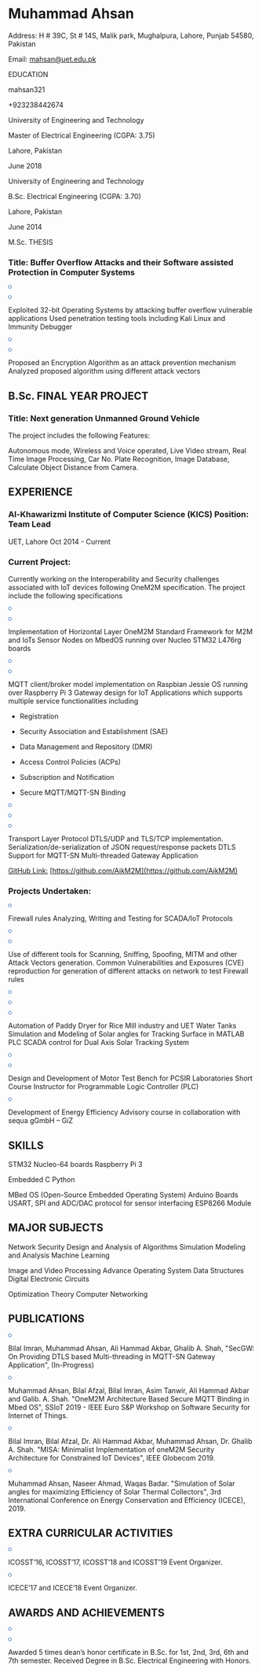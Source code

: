 Muhammad Ahsan
==============

Address: H # 39C, St # 14S, Malik park, Mughalpura, Lahore, Punjab 54580, Pakistan

Email: [mahsan@uet.edu.pk](mailto:mahsan@uet.edu.pk)

EDUCATION

mahsan321

+923238442674

University of Engineering and Technology

Master of Electrical Engineering (CGPA: 3.75)

  

Lahore, Pakistan

June 2018

University of Engineering and Technology

B.Sc. Electrical Engineering (CGPA: 3.70)

  

Lahore, Pakistan

June 2014

M.Sc. THESIS

  

  

### Title: Buffer Overflow Attacks and their Software assisted Protection in Computer Systems

![](data:image/png;base64,iVBORw0KGgoAAAANSUhEUgAAAAcAAAAHCAYAAADEUlfTAAAABmJLR0QA/wD/AP+gvaeTAAAACXBIWXMAAA7EAAAOxAGVKw4bAAAAc0lEQVQImV3NIQoCQQBA0TfD5A1bNYt2g02wrsW41/BWJkGwKewFTIKCdc0b9ABjcIr+9vnhh8X2ILMM7FFl3tgEuUtY4YgJnhjjgSZhhzl6X/riXUSNm1/uqCMGzP7iFENEi0t5BYyKtwknNLiiwgtrnD8rMBitoUlRXwAAAABJRU5ErkJgggAA)

![](data:image/png;base64,iVBORw0KGgoAAAANSUhEUgAAAAcAAAAHCAYAAADEUlfTAAAABmJLR0QA/wD/AP+gvaeTAAAACXBIWXMAAA7EAAAOxAGVKw4bAAAAc0lEQVQImV3NIQoCQQBA0TfD5A1bNYt2g02wrsW41/BWJkGwKewFTIKCdc0b9ABjcIr+9vnhh8X2ILMM7FFl3tgEuUtY4YgJnhjjgSZhhzl6X/riXUSNm1/uqCMGzP7iFENEi0t5BYyKtwknNLiiwgtrnD8rMBitoUlRXwAAAABJRU5ErkJgggAA)

Exploited 32-bit Operating Systems by attacking buffer overflow vulnerable applications Used penetration testing tools including Kali Linux and Immunity Debugger

![](data:image/png;base64,iVBORw0KGgoAAAANSUhEUgAAAAcAAAAHCAYAAADEUlfTAAAABmJLR0QA/wD/AP+gvaeTAAAACXBIWXMAAA7EAAAOxAGVKw4bAAAAc0lEQVQImV3NIQoCQQBA0TfD5A1bNYt2g02wrsW41/BWJkGwKewFTIKCdc0b9ABjcIr+9vnhh8X2ILMM7FFl3tgEuUtY4YgJnhjjgSZhhzl6X/riXUSNm1/uqCMGzP7iFENEi0t5BYyKtwknNLiiwgtrnD8rMBitoUlRXwAAAABJRU5ErkJgggAA)

![](data:image/png;base64,iVBORw0KGgoAAAANSUhEUgAAAAcAAAAHCAYAAADEUlfTAAAABmJLR0QA/wD/AP+gvaeTAAAACXBIWXMAAA7EAAAOxAGVKw4bAAAAc0lEQVQImV3NIQoCQQBA0TfD5A1bNYt2g02wrsW41/BWJkGwKewFTIKCdc0b9ABjcIr+9vnhh8X2ILMM7FFl3tgEuUtY4YgJnhjjgSZhhzl6X/riXUSNm1/uqCMGzP7iFENEi0t5BYyKtwknNLiiwgtrnD8rMBitoUlRXwAAAABJRU5ErkJgggAA)

Proposed an Encryption Algorithm as an attack prevention mechanism Analyzed proposed algorithm using different attack vectors

B.Sc. FINAL YEAR PROJECT
------------------------

### Title: Next generation Unmanned Ground Vehicle

The project includes the following Features:

Autonomous mode, Wireless and Voice operated, Live Video stream, Real Time Image Processing, Car No. Plate Recognition, Image Database, Calculate Object Distance from Camera.

EXPERIENCE
----------

### Al-Khawarizmi Institute of Computer Science (KICS) Position: Team Lead

UET, Lahore Oct 2014 - Current

### Current Project:

Currently working on the Interoperability and Security challenges associated with IoT devices following OneM2M specification. The project include the following specifications

![](data:image/png;base64,iVBORw0KGgoAAAANSUhEUgAAAAcAAAAHCAYAAADEUlfTAAAABmJLR0QA/wD/AP+gvaeTAAAACXBIWXMAAA7EAAAOxAGVKw4bAAAAc0lEQVQImV3NIQoCQQBA0TfD5A1bNYt2g02wrsW41/BWJkGwKewFTIKCdc0b9ABjcIr+9vnhh8X2ILMM7FFl3tgEuUtY4YgJnhjjgSZhhzl6X/riXUSNm1/uqCMGzP7iFENEi0t5BYyKtwknNLiiwgtrnD8rMBitoUlRXwAAAABJRU5ErkJgggAA)

![](data:image/png;base64,iVBORw0KGgoAAAANSUhEUgAAAAcAAAAHCAYAAADEUlfTAAAABmJLR0QA/wD/AP+gvaeTAAAACXBIWXMAAA7EAAAOxAGVKw4bAAAAc0lEQVQImV3NIQoCQQBA0TfD5A1bNYt2g02wrsW41/BWJkGwKewFTIKCdc0b9ABjcIr+9vnhh8X2ILMM7FFl3tgEuUtY4YgJnhjjgSZhhzl6X/riXUSNm1/uqCMGzP7iFENEi0t5BYyKtwknNLiiwgtrnD8rMBitoUlRXwAAAABJRU5ErkJgggAA)

Implementation of Horizontal Layer OneM2M Standard Framework for M2M and IoTs Sensor Nodes on MbedOS running over Nucleo STM32 L476rg boards

![](data:image/png;base64,iVBORw0KGgoAAAANSUhEUgAAAAcAAAAHCAYAAADEUlfTAAAABmJLR0QA/wD/AP+gvaeTAAAACXBIWXMAAA7EAAAOxAGVKw4bAAAAc0lEQVQImV3NIQoCQQBA0TfD5A1bNYt2g02wrsW41/BWJkGwKewFTIKCdc0b9ABjcIr+9vnhh8X2ILMM7FFl3tgEuUtY4YgJnhjjgSZhhzl6X/riXUSNm1/uqCMGzP7iFENEi0t5BYyKtwknNLiiwgtrnD8rMBitoUlRXwAAAABJRU5ErkJgggAA)

![](data:image/png;base64,iVBORw0KGgoAAAANSUhEUgAAAAcAAAAHCAYAAADEUlfTAAAABmJLR0QA/wD/AP+gvaeTAAAACXBIWXMAAA7EAAAOxAGVKw4bAAAAc0lEQVQImV3NIQoCQQBA0TfD5A1bNYt2g02wrsW41/BWJkGwKewFTIKCdc0b9ABjcIr+9vnhh8X2ILMM7FFl3tgEuUtY4YgJnhjjgSZhhzl6X/riXUSNm1/uqCMGzP7iFENEi0t5BYyKtwknNLiiwgtrnD8rMBitoUlRXwAAAABJRU5ErkJgggAA)

MQTT client/broker model implementation on Raspbian Jessie OS running over Raspberry Pi 3 Gateway design for IoT Applications which supports multiple service functionalities including

*   Registration
    
*   Security Association and Establishment (SAE)
    
*   Data Management and Repository (DMR)
    
*   Access Control Policies (ACPs)
    
*   Subscription and Notification
    
*   Secure MQTT/MQTT-SN Binding
    

![](data:image/png;base64,iVBORw0KGgoAAAANSUhEUgAAAAcAAAAHCAYAAADEUlfTAAAABmJLR0QA/wD/AP+gvaeTAAAACXBIWXMAAA7EAAAOxAGVKw4bAAAAc0lEQVQImV3NIQoCQQBA0TfD5A1bNYt2g02wrsW41/BWJkGwKewFTIKCdc0b9ABjcIr+9vnhh8X2ILMM7FFl3tgEuUtY4YgJnhjjgSZhhzl6X/riXUSNm1/uqCMGzP7iFENEi0t5BYyKtwknNLiiwgtrnD8rMBitoUlRXwAAAABJRU5ErkJgggAA)

![](data:image/png;base64,iVBORw0KGgoAAAANSUhEUgAAAAcAAAAHCAYAAADEUlfTAAAABmJLR0QA/wD/AP+gvaeTAAAACXBIWXMAAA7EAAAOxAGVKw4bAAAAc0lEQVQImV3NIQoCQQBA0TfD5A1bNYt2g02wrsW41/BWJkGwKewFTIKCdc0b9ABjcIr+9vnhh8X2ILMM7FFl3tgEuUtY4YgJnhjjgSZhhzl6X/riXUSNm1/uqCMGzP7iFENEi0t5BYyKtwknNLiiwgtrnD8rMBitoUlRXwAAAABJRU5ErkJgggAA)

![](data:image/png;base64,iVBORw0KGgoAAAANSUhEUgAAAAcAAAAHCAYAAADEUlfTAAAABmJLR0QA/wD/AP+gvaeTAAAACXBIWXMAAA7EAAAOxAGVKw4bAAAAc0lEQVQImV3NIQoCQQBA0TfD5A1bNYt2g02wrsW41/BWJkGwKewFTIKCdc0b9ABjcIr+9vnhh8X2ILMM7FFl3tgEuUtY4YgJnhjjgSZhhzl6X/riXUSNm1/uqCMGzP7iFENEi0t5BYyKtwknNLiiwgtrnD8rMBitoUlRXwAAAABJRU5ErkJgggAA)

Transport Layer Protocol DTLS/UDP and TLS/TCP implementation. Serialization/de-serialization of JSON request/response packets DTLS Support for MQTT-SN Multi-threaded Gateway Application

[GitHub Link:](https://github.com/AikM2M) [https://github.com/AikM2M](https://github.com/AikM2M)

### Projects Undertaken:

![](data:image/png;base64,iVBORw0KGgoAAAANSUhEUgAAAAcAAAAHCAYAAADEUlfTAAAABmJLR0QA/wD/AP+gvaeTAAAACXBIWXMAAA7EAAAOxAGVKw4bAAAAc0lEQVQImV3NIQoCQQBA0TfD5A1bNYt2g02wrsW41/BWJkGwKewFTIKCdc0b9ABjcIr+9vnhh8X2ILMM7FFl3tgEuUtY4YgJnhjjgSZhhzl6X/riXUSNm1/uqCMGzP7iFENEi0t5BYyKtwknNLiiwgtrnD8rMBitoUlRXwAAAABJRU5ErkJgggAA)

Firewall rules Analyzing, Writing and Testing for SCADA/IoT Protocols

![](data:image/png;base64,iVBORw0KGgoAAAANSUhEUgAAAAcAAAAHCAYAAADEUlfTAAAABmJLR0QA/wD/AP+gvaeTAAAACXBIWXMAAA7EAAAOxAGVKw4bAAAAc0lEQVQImV3NIQoCQQBA0TfD5A1bNYt2g02wrsW41/BWJkGwKewFTIKCdc0b9ABjcIr+9vnhh8X2ILMM7FFl3tgEuUtY4YgJnhjjgSZhhzl6X/riXUSNm1/uqCMGzP7iFENEi0t5BYyKtwknNLiiwgtrnD8rMBitoUlRXwAAAABJRU5ErkJgggAA)

![](data:image/png;base64,iVBORw0KGgoAAAANSUhEUgAAAAcAAAAHCAYAAADEUlfTAAAABmJLR0QA/wD/AP+gvaeTAAAACXBIWXMAAA7EAAAOxAGVKw4bAAAAc0lEQVQImV3NIQoCQQBA0TfD5A1bNYt2g02wrsW41/BWJkGwKewFTIKCdc0b9ABjcIr+9vnhh8X2ILMM7FFl3tgEuUtY4YgJnhjjgSZhhzl6X/riXUSNm1/uqCMGzP7iFENEi0t5BYyKtwknNLiiwgtrnD8rMBitoUlRXwAAAABJRU5ErkJgggAA)

Use of different tools for Scanning, Sniffing, Spoofing, MITM and other Attack Vectors generation. Common Vulnerabilities and Exposures (CVE) reproduction for generation of different attacks on network to test Firewall rules

![](data:image/png;base64,iVBORw0KGgoAAAANSUhEUgAAAAcAAAAHCAYAAADEUlfTAAAABmJLR0QA/wD/AP+gvaeTAAAACXBIWXMAAA7EAAAOxAGVKw4bAAAAc0lEQVQImV3NIQoCQQBA0TfD5A1bNYt2g02wrsW41/BWJkGwKewFTIKCdc0b9ABjcIr+9vnhh8X2ILMM7FFl3tgEuUtY4YgJnhjjgSZhhzl6X/riXUSNm1/uqCMGzP7iFENEi0t5BYyKtwknNLiiwgtrnD8rMBitoUlRXwAAAABJRU5ErkJgggAA)

![](data:image/png;base64,iVBORw0KGgoAAAANSUhEUgAAAAcAAAAHCAYAAADEUlfTAAAABmJLR0QA/wD/AP+gvaeTAAAACXBIWXMAAA7EAAAOxAGVKw4bAAAAc0lEQVQImV3NIQoCQQBA0TfD5A1bNYt2g02wrsW41/BWJkGwKewFTIKCdc0b9ABjcIr+9vnhh8X2ILMM7FFl3tgEuUtY4YgJnhjjgSZhhzl6X/riXUSNm1/uqCMGzP7iFENEi0t5BYyKtwknNLiiwgtrnD8rMBitoUlRXwAAAABJRU5ErkJgggAA)

![](data:image/png;base64,iVBORw0KGgoAAAANSUhEUgAAAAcAAAAHCAYAAADEUlfTAAAABmJLR0QA/wD/AP+gvaeTAAAACXBIWXMAAA7EAAAOxAGVKw4bAAAAc0lEQVQImV3NIQoCQQBA0TfD5A1bNYt2g02wrsW41/BWJkGwKewFTIKCdc0b9ABjcIr+9vnhh8X2ILMM7FFl3tgEuUtY4YgJnhjjgSZhhzl6X/riXUSNm1/uqCMGzP7iFENEi0t5BYyKtwknNLiiwgtrnD8rMBitoUlRXwAAAABJRU5ErkJgggAA)

Automation of Paddy Dryer for Rice Mill industry and UET Water Tanks Simulation and Modeling of Solar angles for Tracking Surface in MATLAB PLC SCADA control for Dual Axis Solar Tracking System

![](data:image/png;base64,iVBORw0KGgoAAAANSUhEUgAAAAcAAAAHCAYAAADEUlfTAAAABmJLR0QA/wD/AP+gvaeTAAAACXBIWXMAAA7EAAAOxAGVKw4bAAAAc0lEQVQImV3NIQoCQQBA0TfD5A1bNYt2g02wrsW41/BWJkGwKewFTIKCdc0b9ABjcIr+9vnhh8X2ILMM7FFl3tgEuUtY4YgJnhjjgSZhhzl6X/riXUSNm1/uqCMGzP7iFENEi0t5BYyKtwknNLiiwgtrnD8rMBitoUlRXwAAAABJRU5ErkJgggAA)

![](data:image/png;base64,iVBORw0KGgoAAAANSUhEUgAAAAcAAAAHCAYAAADEUlfTAAAABmJLR0QA/wD/AP+gvaeTAAAACXBIWXMAAA7EAAAOxAGVKw4bAAAAc0lEQVQImV3NIQoCQQBA0TfD5A1bNYt2g02wrsW41/BWJkGwKewFTIKCdc0b9ABjcIr+9vnhh8X2ILMM7FFl3tgEuUtY4YgJnhjjgSZhhzl6X/riXUSNm1/uqCMGzP7iFENEi0t5BYyKtwknNLiiwgtrnD8rMBitoUlRXwAAAABJRU5ErkJgggAA)

Design and Development of Motor Test Bench for PCSIR Laboratories Short Course Instructor for Programmable Logic Controller (PLC)

![](data:image/png;base64,iVBORw0KGgoAAAANSUhEUgAAAAcAAAAHCAYAAADEUlfTAAAABmJLR0QA/wD/AP+gvaeTAAAACXBIWXMAAA7EAAAOxAGVKw4bAAAAc0lEQVQImV3NIQoCQQBA0TfD5A1bNYt2g02wrsW41/BWJkGwKewFTIKCdc0b9ABjcIr+9vnhh8X2ILMM7FFl3tgEuUtY4YgJnhjjgSZhhzl6X/riXUSNm1/uqCMGzP7iFENEi0t5BYyKtwknNLiiwgtrnD8rMBitoUlRXwAAAABJRU5ErkJgggAA)

Development of Energy Efficiency Advisory course in collaboration with sequa gGmbH – GiZ

SKILLS
------

STM32 Nucleo-64 boards Raspberry Pi 3

Embedded C Python

MBed OS (Open-Source Embedded Operating System) Arduino Boards USART, SPI and ADC/DAC protocol for sensor interfacing ESP8266 Module

MAJOR SUBJECTS
--------------

Network Security Design and Analysis of Algorithms Simulation Modeling and Analysis Machine Learning

Image and Video Processing Advance Operating System Data Structures Digital Electronic Circuits

Optimization Theory Computer Networking

PUBLICATIONS
------------

![](data:image/png;base64,iVBORw0KGgoAAAANSUhEUgAAAAcAAAAHCAYAAADEUlfTAAAABmJLR0QA/wD/AP+gvaeTAAAACXBIWXMAAA7EAAAOxAGVKw4bAAAAc0lEQVQImV3NIQoCQQBA0TfD5A1bNYt2g02wrsW41/BWJkGwKewFTIKCdc0b9ABjcIr+9vnhh8X2ILMM7FFl3tgEuUtY4YgJnhjjgSZhhzl6X/riXUSNm1/uqCMGzP7iFENEi0t5BYyKtwknNLiiwgtrnD8rMBitoUlRXwAAAABJRU5ErkJgggAA)

Bilal Imran, Muhammad Ahsan, Ali Hammad Akbar, Ghalib A. Shah, "SecGW: On Providing DTLS based Multi-threading in MQTT-SN Gateway Application", (In-Progress)

![](data:image/png;base64,iVBORw0KGgoAAAANSUhEUgAAAAcAAAAHCAYAAADEUlfTAAAABmJLR0QA/wD/AP+gvaeTAAAACXBIWXMAAA7EAAAOxAGVKw4bAAAAc0lEQVQImV3NIQoCQQBA0TfD5A1bNYt2g02wrsW41/BWJkGwKewFTIKCdc0b9ABjcIr+9vnhh8X2ILMM7FFl3tgEuUtY4YgJnhjjgSZhhzl6X/riXUSNm1/uqCMGzP7iFENEi0t5BYyKtwknNLiiwgtrnD8rMBitoUlRXwAAAABJRU5ErkJgggAA)

Muhammad Ahsan, Bilal Afzal, Bilal Imran, Asim Tanwir, Ali Hammad Akbar and Galib. A. Shah. "OneM2M Architecture Based Secure MQTT Binding in Mbed OS", SSIoT 2019 - IEEE Euro S&P Workshop on Software Security for Internet of Things.

![](data:image/png;base64,iVBORw0KGgoAAAANSUhEUgAAAAcAAAAHCAYAAADEUlfTAAAABmJLR0QA/wD/AP+gvaeTAAAACXBIWXMAAA7EAAAOxAGVKw4bAAAAc0lEQVQImV3NIQoCQQBA0TfD5A1bNYt2g02wrsW41/BWJkGwKewFTIKCdc0b9ABjcIr+9vnhh8X2ILMM7FFl3tgEuUtY4YgJnhjjgSZhhzl6X/riXUSNm1/uqCMGzP7iFENEi0t5BYyKtwknNLiiwgtrnD8rMBitoUlRXwAAAABJRU5ErkJgggAA)

Bilal Imran, Bilal Afzal, Dr. Ali Hammad Akbar, Muhammad Ahsan, Dr. Ghalib A. Shah. "MISA: Minimalist Implementation of oneM2M Security Architecture for Constrained IoT Devices", IEEE Globecom 2019.

![](data:image/png;base64,iVBORw0KGgoAAAANSUhEUgAAAAcAAAAHCAYAAADEUlfTAAAABmJLR0QA/wD/AP+gvaeTAAAACXBIWXMAAA7EAAAOxAGVKw4bAAAAc0lEQVQImV3NIQoCQQBA0TfD5A1bNYt2g02wrsW41/BWJkGwKewFTIKCdc0b9ABjcIr+9vnhh8X2ILMM7FFl3tgEuUtY4YgJnhjjgSZhhzl6X/riXUSNm1/uqCMGzP7iFENEi0t5BYyKtwknNLiiwgtrnD8rMBitoUlRXwAAAABJRU5ErkJgggAA)

Muhammad Ahsan, Naseer Ahmad, Waqas Badar. "Simulation of Solar angles for maximizing Efficiency of Solar Thermal Collectors", 3rd International Conference on Energy Conservation and Efficiency (ICECE), 2019.

EXTRA CURRICULAR ACTIVITIES
---------------------------

![](data:image/png;base64,iVBORw0KGgoAAAANSUhEUgAAAAcAAAAHCAYAAADEUlfTAAAABmJLR0QA/wD/AP+gvaeTAAAACXBIWXMAAA7EAAAOxAGVKw4bAAAAc0lEQVQImV3NIQoCQQBA0TfD5A1bNYt2g02wrsW41/BWJkGwKewFTIKCdc0b9ABjcIr+9vnhh8X2ILMM7FFl3tgEuUtY4YgJnhjjgSZhhzl6X/riXUSNm1/uqCMGzP7iFENEi0t5BYyKtwknNLiiwgtrnD8rMBitoUlRXwAAAABJRU5ErkJgggAA)

ICOSST’16, ICOSST’17, ICOSST’18 and ICOSST’19 Event Organizer.

![](data:image/png;base64,iVBORw0KGgoAAAANSUhEUgAAAAcAAAAHCAYAAADEUlfTAAAABmJLR0QA/wD/AP+gvaeTAAAACXBIWXMAAA7EAAAOxAGVKw4bAAAAc0lEQVQImV3NIQoCQQBA0TfD5A1bNYt2g02wrsW41/BWJkGwKewFTIKCdc0b9ABjcIr+9vnhh8X2ILMM7FFl3tgEuUtY4YgJnhjjgSZhhzl6X/riXUSNm1/uqCMGzP7iFENEi0t5BYyKtwknNLiiwgtrnD8rMBitoUlRXwAAAABJRU5ErkJgggAA)

ICECE’17 and ICECE’18 Event Organizer.

AWARDS AND ACHIEVEMENTS
-----------------------

![](data:image/png;base64,iVBORw0KGgoAAAANSUhEUgAAAAcAAAAHCAYAAADEUlfTAAAABmJLR0QA/wD/AP+gvaeTAAAACXBIWXMAAA7EAAAOxAGVKw4bAAAAc0lEQVQImV3NIQoCQQBA0TfD5A1bNYt2g02wrsW41/BWJkGwKewFTIKCdc0b9ABjcIr+9vnhh8X2ILMM7FFl3tgEuUtY4YgJnhjjgSZhhzl6X/riXUSNm1/uqCMGzP7iFENEi0t5BYyKtwknNLiiwgtrnD8rMBitoUlRXwAAAABJRU5ErkJgggAA)

![](data:image/png;base64,iVBORw0KGgoAAAANSUhEUgAAAAcAAAAHCAYAAADEUlfTAAAABmJLR0QA/wD/AP+gvaeTAAAACXBIWXMAAA7EAAAOxAGVKw4bAAAAc0lEQVQImV3NIQoCQQBA0TfD5A1bNYt2g02wrsW41/BWJkGwKewFTIKCdc0b9ABjcIr+9vnhh8X2ILMM7FFl3tgEuUtY4YgJnhjjgSZhhzl6X/riXUSNm1/uqCMGzP7iFENEi0t5BYyKtwknNLiiwgtrnD8rMBitoUlRXwAAAABJRU5ErkJgggAA)

Awarded 5 times dean’s honor certificate in B.Sc. for 1st, 2nd, 3rd, 6th and 7th semester. Received Degree in B.Sc. Electrical Engineering with Honors.
